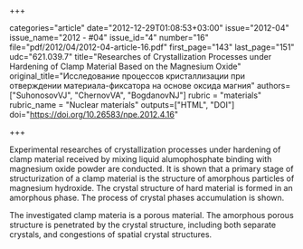 +++

categories="article"
date="2012-12-29T01:08:53+03:00"
issue="2012-04"
issue_name="2012 - #04"
issue_id="4"
number="16"
file="pdf/2012/04/2012-04-article-16.pdf"
first_page="143"
last_page="151"
udc="621.039.7"
title="Researches of Crystallization Processes under Hardening of Clamp Material Based on the Magnesium Oxide"
original_title="Исследование процессов кристаллизации при отверждении материала-фиксатора на основе оксида магния"
authors=["SuhonosovVJ", "ChernovVA", "BogdanovNJ"]
rubric = "materials"
rubric_name = "Nuclear materials"
outputs=["HTML", "DOI"]
doi="https://doi.org/10.26583/npe.2012.4.16"

+++

Experimental researches of crystallization processes under hardening of clamp material received by mixing liquid alumophosphate binding with magnesium oxide powder are conducted. It is shown that a primary stage of structurization of a clamp material is the structure of amorphous particles of magnesium hydroxide. The crystal structure of hard material is formed in an amorphous phase. The process of crystal phases accumulation is shown.

The investigated clamp materia is a porous material. The amorphous porous structure is penetrated by the crystal structure, including both separate crystals, and congestions of spatial crystal structures.